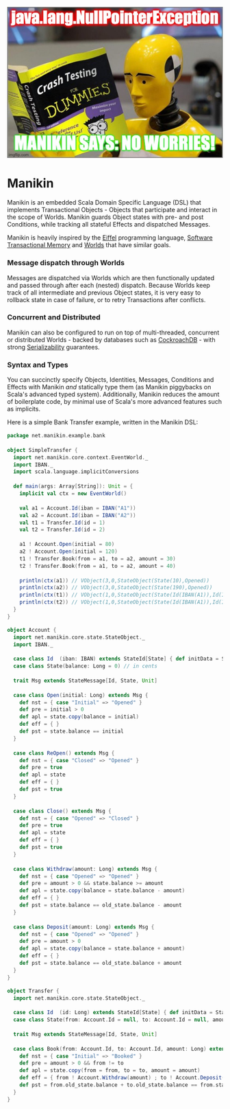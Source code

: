 ![Screenshot](docs/manikin.jpg)
# Manikin
Manikin is an embedded Scala Domain Specific Language (DSL) that implements Transactional Objects - Objects that participate and interact in the scope of Worlds.
Manikin guards Object states with pre- and post Conditions, while tracking all stateful Effects and dispatched Messages.

Manikin is heavily inspired by the [Eiffel](https://www.eiffel.com) programming language, [Software Transactional Memory](https://en.wikipedia.org/wiki/Software_transactional_memory) and [Worlds](http://www.vpri.org/pdf/tr2011001_final_worlds.pdf) that have similar goals.

### Message dispatch through Worlds
Messages are dispatched via Worlds which are then functionally updated and passed through after each (nested) dispatch.
Because Worlds keep track of all intermediate and previous Object states, it is very easy to rollback state in case of failure, or to retry Transactions after conflicts. 

### Concurrent and Distributed
Manikin can also be configured to run on top of multi-threaded, concurrent or distributed Worlds - backed by databases such as [CockroachDB](https://www.cockroachlabs.com) - with strong [Serializability](https://en.wikipedia.org/wiki/Serializability) guarantees.  
                                                           
### Syntax and Types
You can succinctly specify Objects, Identities, Messages, Conditions and Effects with Manikin *and* statically type them (as Manikin piggybacks on Scala's advanced typed system). 
Additionally, Manikin reduces the amount of boilerplate code, by minimal use of Scala's more advanced features such as implicits. 

Here is a simple Bank Transfer example, written in the Manikin DSL:
```scala
package net.manikin.example.bank

object SimpleTransfer {
  import net.manikin.core.context.EventWorld._
  import IBAN._
  import scala.language.implicitConversions

  def main(args: Array[String]): Unit = {
    implicit val ctx = new EventWorld()

    val a1 = Account.Id(iban = IBAN("A1"))
    val a2 = Account.Id(iban = IBAN("A2"))
    val t1 = Transfer.Id(id = 1)
    val t2 = Transfer.Id(id = 2)

    a1 ! Account.Open(initial = 80)
    a2 ! Account.Open(initial = 120)
    t1 ! Transfer.Book(from = a1, to = a2, amount = 30)
    t2 ! Transfer.Book(from = a1, to = a2, amount = 40)

    println(ctx(a1)) // VObject(3,0,StateObject(State(10),Opened))
    println(ctx(a2)) // VObject(3,0,StateObject(State(190),Opened))
    println(ctx(t1)) // VObject(1,0,StateObject(State(Id(IBAN(A1)),Id(IBAN(A2)),30),Booked))
    println(ctx(t2)) // VObject(1,0,StateObject(State(Id(IBAN(A1)),Id(IBAN(A2)),40),Booked))
  }
}
```
```scala
object Account {
  import net.manikin.core.state.StateObject._
  import IBAN._

  case class Id  (iban: IBAN) extends StateId[State] { def initData = State() }
  case class State(balance: Long = 0) // in cents

  trait Msg extends StateMessage[Id, State, Unit]

  case class Open(initial: Long) extends Msg {
    def nst = { case "Initial" => "Opened" }
    def pre = initial > 0
    def apl = state.copy(balance = initial)
    def eff = { }
    def pst = state.balance == initial
  }

  case class ReOpen() extends Msg {
    def nst = { case "Closed" => "Opened" }
    def pre = true
    def apl = state
    def eff = { }
    def pst = true
  }

  case class Close() extends Msg {
    def nst = { case "Opened" => "Closed" }
    def pre = true
    def apl = state
    def eff = { }
    def pst = true
  }

  case class Withdraw(amount: Long) extends Msg {
    def nst = { case "Opened" => "Opened" }
    def pre = amount > 0 && state.balance >= amount
    def apl = state.copy(balance = state.balance - amount)
    def eff = { }
    def pst = state.balance == old_state.balance - amount
  }

  case class Deposit(amount: Long) extends Msg {
    def nst = { case "Opened" => "Opened" }
    def pre = amount > 0
    def apl = state.copy(balance = state.balance + amount)
    def eff = { }
    def pst = state.balance == old_state.balance + amount
  }
}
```
```scala
object Transfer {
  import net.manikin.core.state.StateObject._

  case class Id  (id: Long) extends StateId[State] { def initData = State() }
  case class State(from: Account.Id = null, to: Account.Id = null, amount: Long = 0)

  trait Msg extends StateMessage[Id, State, Unit]

  case class Book(from: Account.Id, to: Account.Id, amount: Long) extends Msg {
    def nst = { case "Initial" => "Booked" }
    def pre = amount > 0 && from != to
    def apl = state.copy(from = from, to = to, amount = amount)
    def eff = { from ! Account.Withdraw(amount) ; to ! Account.Deposit(amount) }
    def pst = from.old_state.balance + to.old_state.balance == from.state.balance + to.state.balance
  }
}
```
